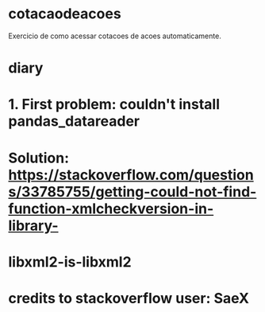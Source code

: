 # cotacaodeacoes
Exercicio de como acessar cotacoes de acoes automaticamente.


# diary

# 1. First problem: couldn't install pandas_datareader
# Solution: https://stackoverflow.com/questions/33785755/getting-could-not-find-function-xmlcheckversion-in-library-
# libxml2-is-libxml2   
# credits to stackoverflow user: SaeX
